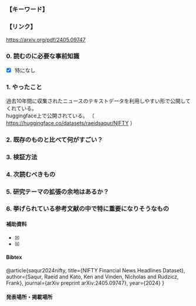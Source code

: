 ### 【キーワード】


### 【リンク】
https://arxiv.org/pdf/2405.09747

### 0. 読むのに必要な事前知識
- [x] 特になし


### 1. やったこと
過去10年間に収集されたニュースのテキストデータを利用しやすい形で公開してくれている。<br>
huggingface上で公開されている。
（ https://huggingface.co/datasets/raeidsaqur/NIFTY ）

### 2. 既存のものと比べて何がすごい？


### 3. 検証方法


### 4. 次読むべきもの


### 5. 研究テーマの拡張の余地はあるか？


### 6. 挙げられている参考文献の中で特に重要になりそうなもの


#### 補助資料
- [x] 
- [x] 

#### Bibtex
@article{saqur2024nifty,
  title={NIFTY Financial News Headlines Dataset},
  author={Saqur, Raeid and Kato, Ken and Vinden, Nicholas and Rudzicz, Frank},
  journal={arXiv preprint arXiv:2405.09747},
  year={2024}
}

#### 発表場所・掲載場所
